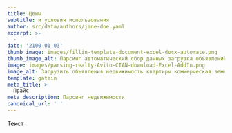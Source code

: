 ```yaml
---
title: Цены
subtitle: и условия использования
author: src/data/authors/jane-doe.yaml
excerpt: >-
  -
date: '2100-01-03'
thumb_image: images/fillin-template-document-excel-docx-automate.png
thumb_image_alt: Парсинг автоматический сбор данных загрузка объявлений Авито ЦИАН недвижимость
image: images/parsing-realty-Avito-CIAN-download-Excel-AddIn.png
image_alt: Загрузить объявления недвижимость квартиры коммерческая земельные участки с Авито и ЦИАН
template: gatein
meta_title: >-
  Прайс
meta_description: Парсинг недвижимости
canonical_url: ' '
---
```

Текст
